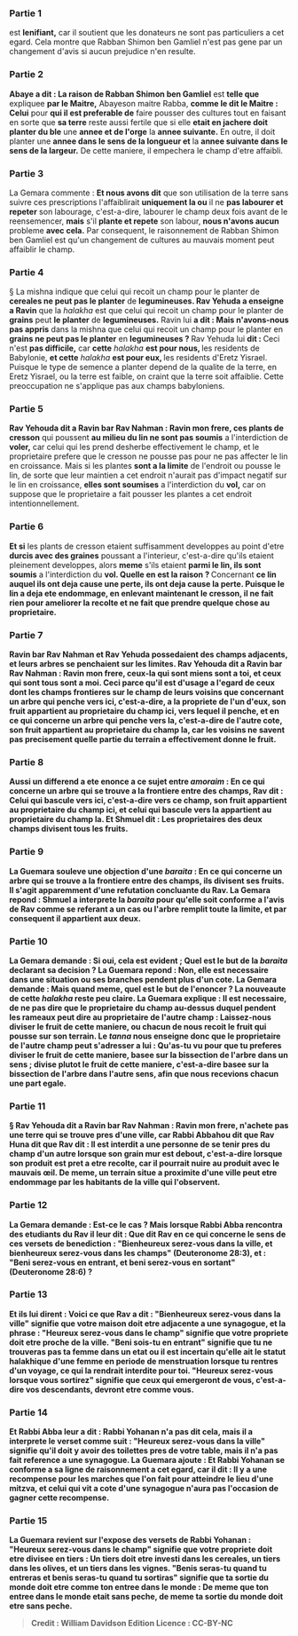 
### Partie 1
est <b>lenifiant,</b> car il soutient que les donateurs ne sont pas particuliers a cet egard. Cela montre que Rabban Shimon ben Gamliel n'est pas gene par un changement d'avis si aucun prejudice n'en resulte.

### Partie 2
<b>Abaye a dit : La raison de Rabban Shimon ben Gamliel</b> est <b>telle que</b> expliquee <b>par le Maitre,</b> Abayeson maitre Rabba, <b>comme le dit le Maitre : Celui</b> pour <b>qui il est preferable de</b> faire pousser des cultures tout en faisant en sorte que <b>sa terre</b> reste aussi fertile que si elle <b>etait en jachere doit planter du ble</b> une <b>annee et de l'orge</b> la <b>annee suivante.</b> En outre, il doit planter une <b>annee dans le sens de la longueur et</b> la <b>annee suivante dans le sens de la largeur.</b> De cette maniere, il empechera le champ d'etre affaibli.

### Partie 3
La Gemara commente : <b>Et nous avons dit</b> que son utilisation de la terre sans suivre ces prescriptions l'affaiblirait <b>uniquement la ou</b> il ne <b>pas labourer et repeter</b> son labourage, c'est-a-dire, labourer le champ deux fois avant de le reensemencer, <b>mais</b> s'il <b>plante et repete</b> son labour, <b>nous n'avons aucun</b> probleme <b>avec cela.</b> Par consequent, le raisonnement de Rabban Shimon ben Gamliel est qu'un changement de cultures au mauvais moment peut affaiblir le champ.

### Partie 4
§ La mishna indique que celui qui recoit un champ pour le planter de <b>cereales ne peut pas le planter</b> de <b>legumineuses. Rav Yehuda a enseigne a Ravin</b> que la <i>halakha</i> est que celui qui recoit un champ pour le planter de <b>grains</b> peut <b>le planter</b> de <b>legumineuses.</b> Ravin lui <b>a dit : Mais n'avons-nous pas appris</b> dans la mishna que celui qui recoit un champ pour le planter en <b>grains ne peut pas le planter</b> en <b>legumineuses ? </b> Rav Yehuda lui <b>dit : </b> Ceci n'est <b>pas difficile,</b> car <b>cette</b> <i>halakha</i> <b>est pour nous, </b> les residents de Babylonie, <b>et cette</b> <i>halakha</i> <b>est pour eux, </b> les residents d'Eretz Yisrael. Puisque le type de semence a planter depend de la qualite de la terre, en Eretz Yisrael, ou la terre est faible, on craint que la terre soit affaiblie. Cette preoccupation ne s'applique pas aux champs babyloniens.

### Partie 5
<b>Rav Yehouda dit a Ravin bar Rav Nahman : Ravin mon frere, ces plants de cresson</b> qui poussent <b>au milieu du lin ne sont pas soumis</b> a l'interdiction de <b>voler,</b> car celui qui les prend desherbe effectivement le champ, et le proprietaire prefere que le cresson ne pousse pas pour ne pas affecter le lin en croissance. Mais si les plantes <b>sont a la limite</b> de l'endroit ou pousse le lin, de sorte que leur maintien a cet endroit n'aurait pas d'impact negatif sur le lin en croissance, <b>elles sont soumises</b> a l'interdiction du <b>vol,</b> car on suppose que le proprietaire a fait pousser les plantes a cet endroit intentionnellement.

### Partie 6
<b>Et si</b> les plants de cresson etaient suffisamment developpes au point d'etre <b>durcis avec des graines</b> poussant a l'interieur, c'est-a-dire qu'ils etaient pleinement developpes, alors <b>meme</b> s'ils etaient <b>parmi le lin, ils sont soumis</b> a l'interdiction du <b>vol. Quelle en est la raison ? </b> Concernant <b>ce lin <b>auquel</b> ils ont deja <b>cause une perte,</b> ils ont deja <b>cause la perte.</b> Puisque le lin a deja ete endommage, en enlevant maintenant le cresson, il ne fait rien pour ameliorer la recolte et ne fait que prendre quelque chose au proprietaire.

### Partie 7
Ravin bar Rav Nahman et Rav Yehuda possedaient des champs adjacents, et leurs arbres se penchaient sur les limites. <b>Rav Yehouda dit a Ravin bar Rav Nahman : Ravin mon frere, ceux-la</b> qui sont <b>miens sont a toi, et</b> ceux qui sont <b>tous sont a moi.</b> Ceci parce qu'il <b>est d'usage</b> a l'egard de <b>ceux</b> dont les champs <b>frontieres</b> sur le champ de leurs voisins que concernant <b>un arbre qui penche vers ici,</b> c'est-a-dire, a la propriete de l'un d'eux, son fruit appartient <b>au</b> proprietaire du champ <b>ici,</b> vers lequel il penche, <b>et</b> en ce qui concerne <b>un arbre qui penche vers la,</b> c'est-a-dire de l'autre cote, son fruit appartient <b>au</b> proprietaire du champ <b>la,</b> car les voisins ne savent pas precisement quelle partie du terrain a effectivement donne le fruit.

### Partie 8
<b>Aussi</b> un differend <b>a ete enonce</b> a ce sujet entre <i>amoraim</i> : En ce qui concerne <b>un arbre qui se trouve a la frontiere</b> entre des champs, <b>Rav dit : Celui</b> qui <b>bascule vers ici,</b> c'est-a-dire vers ce champ, son fruit appartient <b>au</b> proprietaire du champ <b>ici, et celui</b> qui <b>bascule vers la</b> appartient <b>au</b> proprietaire du champ <b>la. Et Shmuel dit :</b> Les proprietaires des deux champs <b>divisent</b> tous les fruits.

### Partie 9
La Guemara <b>souleve une objection</b> d'une <i>baraita</i> : En ce qui concerne <b>un arbre qui se trouve a la frontiere</b> entre des champs, <b>ils divisent</b> ses fruits. Il s'agit apparemment d'une <b>refutation concluante du Rav.</b> La Gemara repond : <b>Shmuel a interprete</b> la <i>baraita</i> pour qu'elle soit <b>conforme</b> a l'avis <b>de Rav</b> comme se referant a un cas <b>ou</b> l'arbre <b>remplit toute la limite,</b> et par consequent il appartient aux deux.

### Partie 10
La Gemara demande : <b>Si oui,</b> cela est evident ; <b>Quel est le but <b>de</b> la <i>baraita</i> <b>declarant</b> sa decision ? La Guemara repond : <b>Non,</b> elle est <b>necessaire</b> dans une situation <b>ou ses branches pendent</b> plus <b>d'un cote.</b> La Gemara demande : <b>Mais quand meme, quel est le but <b>de l'enoncer</b> ? La nouveaute de cette <i>halakha</i> reste peu claire. La Guemara explique : Il est necessaire, <b>de ne pas dire que</b> le proprietaire du champ au-dessus duquel pendent les rameaux peut <b>dire au</b> proprietaire de l'autre champ : Laissez-nous <b>diviser</b> le fruit <b>de cette</b> maniere, ou chacun de nous recoit le fruit qui pousse sur son terrain. Le <i>tanna</i> nous <b>enseigne donc que</b> le proprietaire de l'autre champ peut <b>s'adresser a lui : Qu'as-tu vu</b> pour que tu preferes <b>diviser</b> le fruit <b>de cette</b> maniere, basee sur la bissection de l'arbre dans un sens ; <b>divise</b> plutot le fruit <b>de cette</b> maniere, c'est-a-dire basee sur la bissection de l'arbre dans l'autre sens, afin que nous recevions chacun une part egale.

### Partie 11
§ <b>Rav Yehouda dit a Ravin bar Rav Nahman : Ravin mon frere, n'achete pas une terre qui se trouve pres d'une ville, car Rabbi Abbahou dit</b> que <b>Rav Huna dit</b> que <b>Rav dit :</b> Il est <b>interdit a une personne de se tenir pres du champ d'un autre lorsque son grain mur est debout,</b> c'est-a-dire lorsque son produit est pret a etre recolte, car il pourrait nuire au produit avec le mauvais œil. De meme, un terrain situe a proximite d'une ville peut etre endommage par les habitants de la ville qui l'observent.

### Partie 12
La Gemara demande : <b>Est-ce le cas ? Mais lorsque Rabbi Abba rencontra des etudiants du Rav</b> il leur <b>dit : Que dit Rav en ce qui concerne</b> le sens de <b>ces versets</b> de benediction : <b>"Bienheureux serez-vous dans la ville, et bienheureux serez-vous dans les champs"</b> (Deuteronome 28:3), et : <b>"Beni serez-vous en entrant, et beni serez-vous en sortant"</b> (Deuteronome 28:6) ?

### Partie 13
<b>Et ils lui dirent : Voici</b> ce que <b>Rav a dit : "Bienheureux serez-vous dans la ville"</b> signifie <b>que votre maison doit etre adjacente a une synagogue,</b> et la phrase : <b>"Heureux serez-vous dans le champ"</b> signifie <b>que votre propriete doit etre proche de la ville. <b>"Beni sois-tu en entrant"</b> signifie <b>que tu ne trouveras pas ta femme</b> dans un etat ou il est <b>incertain</b> qu'elle ait le statut halakhique d'une <b>femme en periode de menstruation lorsque tu rentres d'un voyage,</b> ce qui la rendrait interdite pour toi. <b>"Heureux serez-vous lorsque vous sortirez"</b> signifie <b>que ceux qui emergeront de vous,</b> c'est-a-dire vos descendants, <b>devront etre comme vous.</b>

### Partie 14
<b>Et</b> Rabbi Abba <b>leur a dit : Rabbi Yohanan n'a pas dit cela, mais</b> il a interprete le verset comme suit : <b>"Heureux serez-vous dans la ville"</b> signifie <b>qu'il doit y avoir des toilettes pres de votre table, mais</b> il n'a <b>pas</b> fait reference a <b>une synagogue.</b> La Guemara ajoute : <b>Et Rabbi Yohanan</b> se conforme <b>a sa</b> ligne de <b>raisonnement</b> a cet egard, <b>car il dit : Il y a une recompense</b> pour les <b>marches</b> que l'on fait pour atteindre le lieu d'une mitzva, et celui qui vit a cote d'une synagogue n'aura pas l'occasion de gagner cette recompense.

### Partie 15
La Guemara revient sur l'expose des versets de Rabbi Yohanan : <b>"Heureux serez-vous dans le champ"</b> signifie <b>que votre propriete doit etre</b> divisee en <b>tiers : Un tiers</b> doit etre investi <b>dans les cereales, un tiers dans les olives, et un tiers dans les vignes. "Benis seras-tu quand tu entreras et benis seras-tu quand tu sortiras"</b> signifie <b>que ta sortie du monde doit etre comme ton entree dans le monde : De meme que ton entree dans le monde</b> etait <b>sans peche, de meme ta sortie du monde</b> doit etre <b>sans peche.</b>

>Credit : William Davidson Edition
>Licence : CC-BY-NC